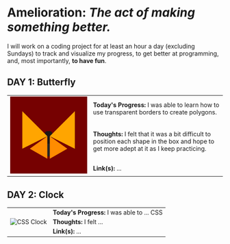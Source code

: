 # Amelioration: _The act of making something better._

I will work on a coding project for at least an hour a day (excluding Sundays) to track and visualize my progress, to get better at programming, and, most importantly, **to have fun**.

## DAY 1: Butterfly

<table>
  <tr>
    <td rowspan="3"><img src="/images/butterfly.png" alt="CSS Butterfly" /></td>
    <td><strong>Today's Progress:</strong> I was able to learn how to use transparent borders to create polygons.</td>
  </tr>
  <tr>
    <td><strong>Thoughts:</strong> I felt that it was a bit difficult to position each shape in the box and hope to get more adept at it as I keep practicing.</td>
  </tr>
  <tr>
    <td><strong>Link(s):</strong> ...</td>
  </tr>
</table>

## DAY 2: Clock

<table>
  <tr>
    <td rowspan="3"><img src="/images/clock.png" alt="CSS Clock" /></td>
    <td><strong>Today's Progress:</strong> I was able to ... CSS</td>
  </tr>
  <tr>
    <td><strong>Thoughts:</strong> I felt ...</td>
  </tr>
  <tr>
    <td><strong>Link(s):</strong> ...</td>
  </tr>
</table>
